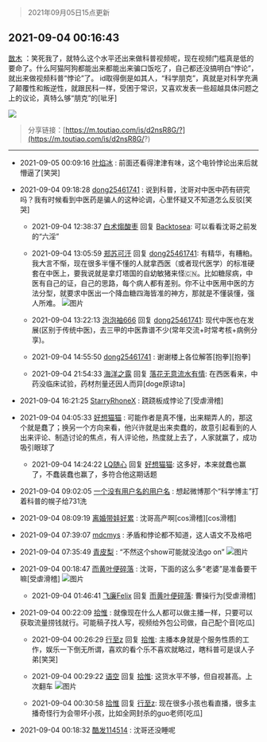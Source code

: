 > 2021年09月05日15点更新
<link rel="stylesheet" href="https://cdn.jsdelivr.net/gh/taotie6/sampleJSON@main/css/photo_show.css">


 ## 2021-09-04 00:16:43 

 [㪚木](https://www.coolapk.com/feed/29748171?shareKey=Y2RiN2Y2YjcxOWQ1NjEzMmNjMjI~) ：笑死我了，就特么这个水平还出来做科普视频呢，现在视频门槛真是低的要命了。什么阿猫阿狗都能出来都能出来骗口饭吃了，自己都还没搞明白“悖论”，就出来做视频科普“悖论”了。
id取得倒是如其人，“科学朋克”，真就是对科学充满了颠覆性和叛逆性，就跟民科一样，受困于常识<!--break-->，又喜欢发表一些超越具体问题之上的议论，真特么够“朋克”的[呲牙] 

<div class="album">
<img class="img-item" src="https://image.coolapk.com/feed/2020/0606/14/1081091_39c516f3_5623_1393@320x180.gif" />
</div>

> 分享链接：[https://m.toutiao.com/is/d2nsR8G/?](https://m.toutiao.com/is/d2nsR8G/?)
 -------

- 2021-09-05 00:09:16 [叶焰冰](uid=1065430) : 前面还看得津津有味，这个电铃悖论出来后就懵逼了[笑哭] 

- 2021-09-04 09:18:28 [dong25461741](uid=1268657) : 说到科普，沈哥对中医中药有研究吗？我有时候看到中医药是骗人的这种论调，心里怀疑又不知道怎么反驳[笑哭] 

    - 2021-09-04 12:38:37 [白术煼酸枣](uid=8303609) 回复 [Backtosea](uid=1703614): 可以看看沈哥之前发的“六淫” 

    - 2021-09-04 13:05:59 [郑苏可汗](uid=678781) 回复 [dong25461741](uid=1268657): 有精华，有糟粕。我大言不惭，现在很多半懂不懂的人就拿西医（或者现代医学）的标准硬套在中医上，要我说就是拿灯塔国的自幼敏猪来怪🇨🇳。比如糖尿病，中医有自己的证，自己的思路，每个病人都有差别。你不让中医用中医的方法分型，就要求中医出一个降血糖四海皆准的神方，那就是不懂装懂，强人所难。 ![图片](https://image.coolapk.com/feed/2021/0904/13/678781_4104e813_1958_5346@1125x617.png)

    - 2021-09-04 13:22:13 [泡泡袖666](uid=2844894) 回复 [dong25461741](uid=1268657): 现代中医也在发展(区别于传统中医)，去三甲的中医靠谱不少(常年交流+时常考核+病例分享)。 

    - 2021-09-04 14:55:50 [dong25461741](uid=1268657) : 谢谢楼上各位解答[抱拳][抱拳] 

    - 2021-09-04 21:54:33 [海洋之露](uid=1111949) 回复 [落花无意流水有情](uid=1085596): 在西医看来，中药没临床试验，药材剂量还因人而异[doge原谅ta] 

- 2021-09-04 16:21:25 [StarryRhoneX](uid=3488925) : 跷跷板成悖论了[受虐滑稽] 

- 2021-09-04 04:05:33 [好想猫猫](uid=4124186) : 可能作者是真不懂，出来糊弄人的，那这个就是蠢了；换另一个方向来看，他兴许就是出来卖蠢的，故意引起看到的人出来评论、制造讨论的焦点，有人评论他，热度就上去了，人家就赢了，成功吸引眼球了 

    - 2021-09-04 14:24:22 [LQ随心](uid=1002360) 回复 [好想猫猫](uid=4124186): 这多好，本来就蠢也赢了，不蠢装蠢也赢了，多符合他这期话题 

- 2021-09-04 09:02:05 [一个没有用户名的用户名](uid=1314924) : 想起微博那个“科学博主”打着科普的幌子给731洗 

- 2021-09-04 08:09:19 [离婚带娃好累](uid=8385282) : 沈哥高产啊[cos滑稽][cos滑稽] 

- 2021-09-04 07:39:07 [mdcmys](uid=11801826) : 矛盾和悖论都不知道，这人语文不及格吧 

- 2021-09-04 07:35:49 [青皮梨](uid=1109281) : “不然这个show可能就没法go on” ![图片](https://image.coolapk.com/feed/2021/0904/07/1109281_ebbb53a7_2147_8007@222x121.jpeg)

- 2021-09-04 00:18:47 [而黄叶便碎落](uid=2845514) : 沈哥，下面的这么多“老婆”是准备要干嘛[受虐滑稽] ![图片](https://image.coolapk.com/feed/2021/0904/00/2845514_5e8f08f5_5926_0336@1080x2400.jpeg)

    - 2021-09-04 01:46:41 [飞廉Felix](uid=900024) 回复 [而黄叶便碎落](uid=2845514): 曹操行为[受虐滑稽] 

- 2021-09-04 00:22:09 [拾惟](uid=1326360) : 就像现在什么人都可以做主播一样，只要可以获取流量捞钱就行。可能稿子找人写，视频给外包公司做，自己配个音[吃瓜] 

    - 2021-09-04 00:26:29 [行至z](uid=582810) 回复 [拾惟](uid=1326360): 主播本身就是个服务性质的工作，娱乐一下倒无所谓，喜欢的看个乐不喜欢就略过，瞎科普可是误人子弟[笑哭] 

    - 2021-09-04 00:29:22 [语空](uid=904610) 回复 [拾惟](uid=1326360): 这货水平不够，但自视甚高。上次翻车 ![图片](https://image.coolapk.com/feed/2021/0904/00/904610_2fe3ae46_6560_8491@1080x2400.jpeg)

    - 2021-09-04 00:30:58 [拾惟](uid=1326360) 回复 [行至z](uid=582810): 现在很多小孩也看直播，很多主播奇怪行为会带坏小孩，比如全网封杀的guo老师[吃瓜] 

- 2021-09-04 00:18:32 [酷发114514](uid=4321323) : 沈哥还没睡呢 

